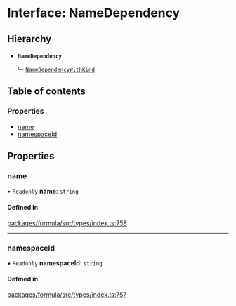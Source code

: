 # Interface: NameDependency

## Hierarchy

- **`NameDependency`**

  ↳ [`NameDependencyWithKind`](NameDependencyWithKind.md)

## Table of contents

### Properties

- [name](NameDependency.md#name)
- [namespaceId](NameDependency.md#namespaceid)

## Properties

### <a id="name" name="name"></a> name

• `Readonly` **name**: `string`

#### Defined in

[packages/formula/src/types/index.ts:758](https://github.com/mashcard/mashcard/blob/main/packages/formula/src/types/index.ts#L758)

---

### <a id="namespaceid" name="namespaceid"></a> namespaceId

• `Readonly` **namespaceId**: `string`

#### Defined in

[packages/formula/src/types/index.ts:757](https://github.com/mashcard/mashcard/blob/main/packages/formula/src/types/index.ts#L757)
